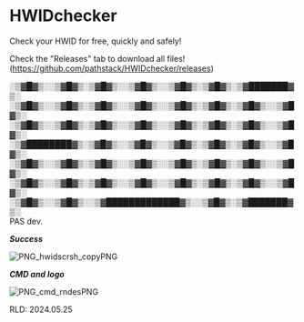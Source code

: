 # HWIDchecker
Check your HWID for free, quickly and safely!

Check the "Releases" tab to download all files! (https://github.com/pathstack/HWIDchecker/releases)

░▒▓█▓▒░░▒▓█▓▒░▒▓█▓▒░░▒▓█▓▒░░▒▓█▓▒░▒▓█▓▒░▒▓███████▓▒░  
░▒▓█▓▒░░▒▓█▓▒░▒▓█▓▒░░▒▓█▓▒░░▒▓█▓▒░▒▓█▓▒░▒▓█▓▒░░▒▓█▓▒░ 
░▒▓█▓▒░░▒▓█▓▒░▒▓█▓▒░░▒▓█▓▒░░▒▓█▓▒░▒▓█▓▒░▒▓█▓▒░░▒▓█▓▒░ 
░▒▓████████▓▒░▒▓█▓▒░░▒▓█▓▒░░▒▓█▓▒░▒▓█▓▒░▒▓█▓▒░░▒▓█▓▒░ 
░▒▓█▓▒░░▒▓█▓▒░▒▓█▓▒░░▒▓█▓▒░░▒▓█▓▒░▒▓█▓▒░▒▓█▓▒░░▒▓█▓▒░ 
░▒▓█▓▒░░▒▓█▓▒░▒▓█▓▒░░▒▓█▓▒░░▒▓█▓▒░▒▓█▓▒░▒▓█▓▒░░▒▓█▓▒░ 
░▒▓█▓▒░░▒▓█▓▒░░▒▓█████████████▓▒░░▒▓█▓▒░▒▓███████▓▒░  
PAS dev.


**_Success_**

![PNG_hwidscrsh_copyPNG](https://github.com/pathstack/HWIDchecker/assets/152643857/82acd89e-6915-42b1-83e8-1c0dbcff2f37)

**_CMD and logo_**

![PNG_cmd_rndesPNG](https://github.com/pathstack/HWIDchecker/assets/152643857/a55d89b8-53be-447d-8988-0c6a28cf5db5)

RLD: 2024.05.25

